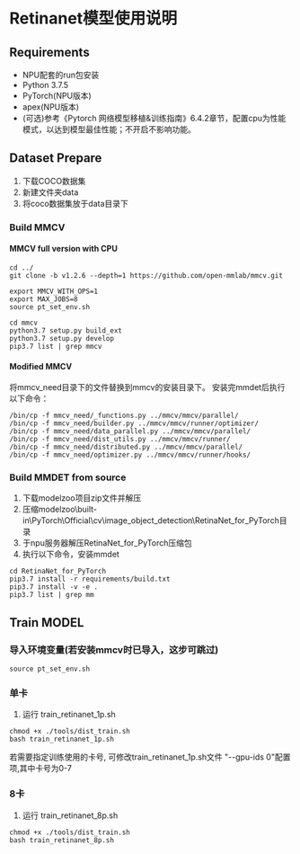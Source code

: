 # Retinanet模型使用说明

## Requirements
* NPU配套的run包安装
* Python 3.7.5
* PyTorch(NPU版本)
* apex(NPU版本)
* (可选)参考《Pytorch 网络模型移植&训练指南》6.4.2章节，配置cpu为性能模式，以达到模型最佳性能；不开启不影响功能。

## Dataset Prepare
1. 下载COCO数据集
2. 新建文件夹data
3. 将coco数据集放于data目录下

### Build MMCV

#### MMCV full version with CPU
```
cd ../
git clone -b v1.2.6 --depth=1 https://github.com/open-mmlab/mmcv.git

export MMCV_WITH_OPS=1
export MAX_JOBS=8
source pt_set_env.sh

cd mmcv
python3.7 setup.py build_ext
python3.7 setup.py develop
pip3.7 list | grep mmcv
```

#### Modified MMCV
将mmcv_need目录下的文件替换到mmcv的安装目录下。
安装完mmdet后执行以下命令：
```
/bin/cp -f mmcv_need/_functions.py ../mmcv/mmcv/parallel/
/bin/cp -f mmcv_need/builder.py ../mmcv/mmcv/runner/optimizer/
/bin/cp -f mmcv_need/data_parallel.py ../mmcv/mmcv/parallel/
/bin/cp -f mmcv_need/dist_utils.py ../mmcv/mmcv/runner/
/bin/cp -f mmcv_need/distributed.py ../mmcv/mmcv/parallel/
/bin/cp -f mmcv_need/optimizer.py ../mmcv/mmcv/runner/hooks/
```


### Build MMDET from source
1. 下载modelzoo项目zip文件并解压
2. 压缩modelzoo\built-in\PyTorch\Official\cv\image_object_detection\RetinaNet_for_PyTorch目录
3. 于npu服务器解压RetinaNet_for_PyTorch压缩包
4. 执行以下命令，安装mmdet
```
cd RetinaNet_for_PyTorch
pip3.7 install -r requirements/build.txt
pip3.7 install -v -e .
pip3.7 list | grep mm
```


## Train MODEL

### 导入环境变量(若安装mmcv时已导入，这步可跳过)
```
source pt_set_env.sh
```

### 单卡
1. 运行 train_retinanet_1p.sh
```
chmod +x ./tools/dist_train.sh
bash train_retinanet_1p.sh
```
若需要指定训练使用的卡号, 可修改train_retinanet_1p.sh文件 "--gpu-ids 0"配置项,其中卡号为0-7

### 8卡
1. 运行 train_retinanet_8p.sh
```
chmod +x ./tools/dist_train.sh
bash train_retinanet_8p.sh
```

